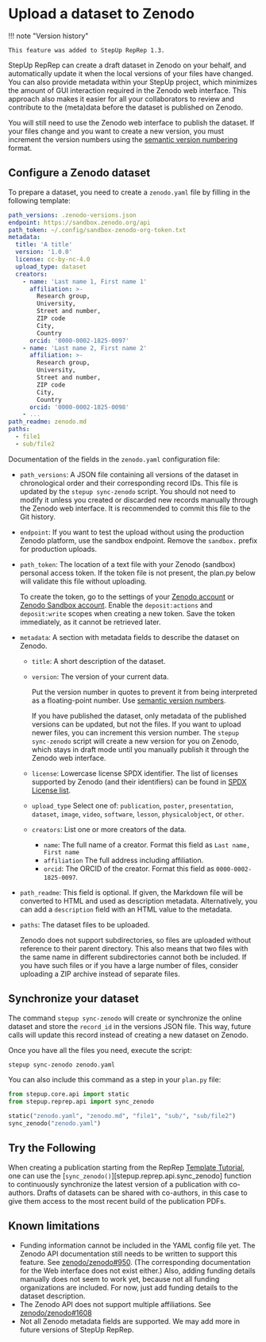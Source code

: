 # Upload a dataset to Zenodo

!!! note "Version history"

    This feature was added to StepUp RepRep 1.3.

StepUp RepRep can create a draft dataset in Zenodo on your behalf,
and automatically update it when the local versions of your files have changed.
You can also provide metadata within your StepUp project,
which minimizes the amount of GUI interaction required in the Zenodo web interface.
This approach also makes it easier for all your collaborators
to review and contribute to the (meta)data before the dataset is published on Zenodo.

You will still need to use the Zenodo web interface to publish the dataset.
If your files change and you want to create a new version,
you must increment the version numbers
using the [semantic version numbering](https://semver.org/) format.

## Configure a Zenodo dataset

To prepare a dataset, you need to create a `zenodo.yaml` file
by filling in the following template:

```yaml
path_versions: .zenodo-versions.json
endpoint: https://sandbox.zenodo.org/api
path_token: ~/.config/sandbox-zenodo-org-token.txt
metadata:
  title: 'A title'
  version: '1.0.0'
  license: cc-by-nc-4.0
  upload_type: dataset
  creators:
    - name: 'Last name 1, First name 1'
      affiliation: >-
        Research group,
        University,
        Street and number,
        ZIP code
        City,
        Country
      orcid: '0000-0002-1825-0097'
    - name: 'Last name 2, First name 2'
      affiliation: >-
        Research group,
        University,
        Street and number,
        ZIP code
        City,
        Country
      orcid: '0000-0002-1825-0098'
    - ...
path_readme: zenodo.md
paths:
  - file1
  - sub/file2
```

Documentation of the fields in the `zenodo.yaml` configuration file:

- `path_versions`:
  A JSON file containing all versions of the dataset in chronological order
  and their corresponding record IDs.
  This file is updated by the `stepup sync-zenodo` script.
  You should not need to modify it unless you created or discarded new records
  manually through the Zenodo web interface.
  It is recommended to commit this file to the Git history.

- `endpoint`:
  If you want to test the upload without using the production Zenodo platform,
  use the sandbox endpoint.
  Remove the `sandbox.` prefix for production uploads.

- `path_token`:
  The location of a text file with your Zenodo (sandbox) personal access token.
  If the token file is not present,
  the plan.py below will validate this file without uploading.

    To create the token, go to the settings of your
    [Zenodo account](https://zenodo.org/account/settings/applications/tokens/new/) or
    [Zenodo Sandbox account](https://sandbox.zenodo.org/account/settings/applications/tokens/new/).
    Enable the `deposit:actions` and `deposit:write` scopes when creating a new token.
    Save the token immediately, as it cannot be retrieved later.

- `metadata`:
  A section with metadata fields to describe the dataset on Zenodo.

    - `title`:
      A short description of the dataset.
    - `version`:
      The version of your current data.

        Put the version number in quotes to prevent it from being
        interpreted as a floating-point number.
        Use [semantic version numbers](https://semver.org/).

        If you have published the dataset, only metadata of the published versions
        can be updated, but not the files.
        If you want to upload newer files, you can increment this version number.
        The `stepup sync-zenodo` script will create a new version for you on Zenodo,
        which stays in draft mode until you manually publish it through the Zenodo web interface.

    - `license`:
      Lowercase license SPDX identifier.
      The list of licenses supported by Zenodo (and their identifiers)
      can be found in [SPDX License list](https://spdx.org/licenses/).

    - `upload_type`
      Select one of:
      `publication`, `poster`, `presentation`, `dataset`, `image`,
      `video`, `software`, `lesson`, `physicalobject`, or `other`.

    - `creators`:
      List one or more creators of the data.

        - `name`:
          The full name of a creator.
          Format this field as `Last name, First name`
        - `affiliation`
          The full address including affiliation.
        - `orcid`:
          The ORCID of the creator.
          Format this field as `0000-0002-1825-0097`.

- `path_readme`:
  This field is optional.
  If given, the Markdown file will be converted to HTML and used as description metadata.
  Alternatively, you can add a `description` field with an HTML value to the metadata.

- `paths`:
  The dataset files to be uploaded.

    Zenodo does not support subdirectories,
    so files are uploaded without reference to their parent directory.
    This also means that two files with the same name in different subdirectories
    cannot both be included.
    If you have such files or if you have a large number of files,
    consider uploading a ZIP archive instead of separate files.

## Synchronize your dataset

The command `stepup sync-zenodo` will create or synchronize the online dataset
and store the `record_id` in the versions JSON file.
This way, future calls will update this record instead of creating a new dataset on Zenodo.

Once you have all the files you need, execute the script:

```bash
stepup sync-zenodo zenodo.yaml
```

You can also include this command as a step in your `plan.py` file:

```python
from stepup.core.api import static
from stepup.reprep.api import sync_zenodo

static("zenodo.yaml", "zenodo.md", "file1", "sub/", "sub/file2")
sync_zenodo("zenodo.yaml")
```

## Try the Following

When creating a publication starting from the RepRep [Template Tutorial](../from_template/introduction.md),
one can use the [`sync_zenodo()`][stepup.reprep.api.sync_zenodo] function to
continuously synchronize the latest version of a publication with co-authors.
Drafts of datasets can be shared with co-authors,
in this case to give them access to the most recent build of the publication PDFs.

## Known limitations

- Funding information cannot be included in the YAML config file yet.
  The Zenodo API documentation still needs to be written to support this feature.
  See [zenodo/zenodo#950](https://github.com/zenodo/zenodo/issues/950).
  (The corresponding documentation for the Web interface does not exist either.)
  Also, adding funding details manually does not seem to work yet,
  because not all funding organizations are included.
  For now, just add funding details to the dataset description.
- The Zenodo API does not support multiple affiliations.
  See [zenodo/zenodo#1608](https://github.com/zenodo/zenodo/issues/1608)
- Not all Zenodo metadata fields are supported.
  We may add more in future versions of StepUp RepRep.
